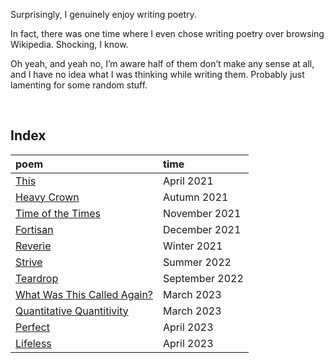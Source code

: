 Surprisingly, I genuinely enjoy writing poetry.

In fact, there was one time where I even chose writing poetry over browsing Wikipedia. Shocking, I know.

Oh yeah, and yeah no, I’m aware half of them don’t make any sense at all, and I have no idea what I was thinking while writing them. Probably just lamenting for some random stuff.


<br>


## Index

| poem | time |
| :--- | :--- |
| [This](This.md) | April 2021 |
| [Heavy Crown](Heavy%20Crown.md) | Autumn 2021 |
| [Time of the Times](Time%20of%20the%20Times.md) | November 2021 |
| [Fortisan](Fortisan.md) | December 2021 |
| [Reverie]([Reverie.md) | Winter 2021 |
| [Strive]([Strive.md) | Summer 2022 |
| [Teardrop](Teardrop.md) | September 2022 |
| [What Was This Called Again?](What%20Was%20This%20Called%20Again?.md) | March 2023 |
| [Quantitative Quantitivity](Quantitative%20Quantitivity.md) | March 2023 |
| [Perfect](Perfect.md) | April 2023 |
| [Lifeless](Lifeless.md) | April 2023 |
